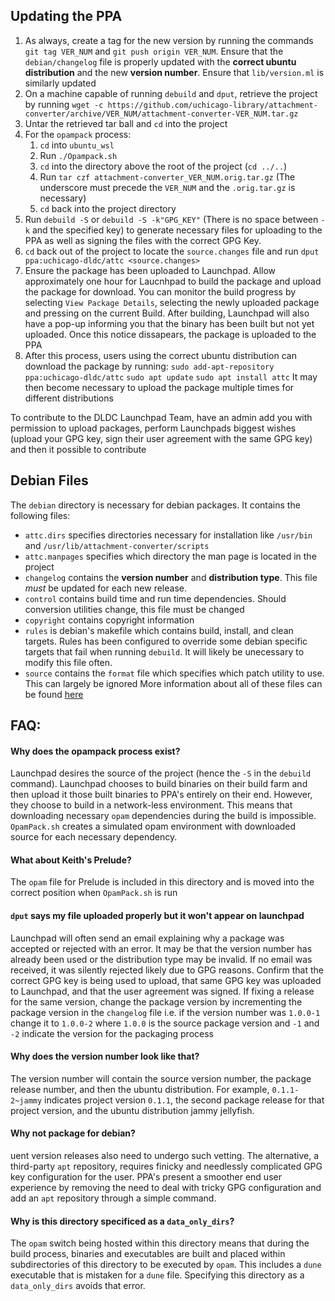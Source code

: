 ## Updating the PPA
1. As always, create a tag for the new version by running the commands `git tag VER_NUM` and `git push origin VER_NUM`.
Ensure that the `debian/changelog` file is properly updated with the **correct ubuntu distribution** and the new **version number**.  Ensure that `lib/version.ml` is similarly updated
2. On a machine capable of running `debuild` and `dput`, retrieve the project by running `wget -c https://github.com/uchicago-library/attachment-converter/archive/VER_NUM/attachment-converter-VER_NUM.tar.gz`
3. Untar the retrieved tar ball and `cd` into the project
4. For the `opampack` process:
    1. `cd` into `ubuntu_wsl`
    2. Run `./Opampack.sh`
    3. `cd` into the directory above the root of the project (`cd ../..`)
    4. Run `tar czf attachment-converter_VER_NUM.orig.tar.gz` (The underscore must precede the `VER_NUM` and the `.orig.tar.gz` is necessary)
    5. `cd` back into the project directory
5. Run `debuild -S` or `debuild -S -k"GPG_KEY"` (There is no space between `-k` and the specified key) to generate necessary files for uploading to the PPA as well as signing the files with the correct GPG Key.
6. `cd` back out of the project to locate the `source.changes` file and run `dput ppa:uchicago-dldc/attc <source.changes>`
7. Ensure the package has been uploaded to Launchpad. Allow approximately one hour for Laucnhpad to build the package and upload the package for download.
    You can monitor the build progress by selecting `View Package Details`, selecting the newly uploaded package and pressing on the current Build. 
    After building, Launchpad will also have a pop-up informing you that the binary has been built but not yet uploaded. Once this notice dissapears, the package is uploaded to the PPA
8. After this process, users using the correct ubuntu distribution can download the package by running:
    `sudo add-apt-repository ppa:uchicago-dldc/attc`
    `sudo apt update`
    `sudo apt install attc`
    It may then become necessary to upload the package multiple times for different distributions

To contribute to the DLDC Launchpad Team, have an admin add you with permission to upload packages, perform Launchpads biggest wishes (upload your GPG key, sign their user agreement with the same GPG key) and then it possible to contribute

## Debian Files
The `debian` directory is necessary for debian packages. It contains the following files:
- `attc.dirs` specifies directories necessary for installation like `/usr/bin` and `/usr/lib/attachment-converter/scripts`
- `attc.manpages` specifies which directory the man page is located in the project
- `changelog` contains the **version number** and **distribution type**. This file *must* be updated for each new release.
- `control` contains build time and run time dependencies. Should conversion utilities change, this file must be changed
- `copyright` contains copyright information
- `rules` is debian's makefile which contains build, install, and clean targets. Rules has been configured to override some debian specific targets that fail when running `debuild`. It will likely be unecessary to modify this file often.
- `source` contains the `format` file which specifies which patch utility to use. This can largely be ignored
More information about all of these files can be found [here](https://www.debian.org/doc/manuals/maint-guide/dreq.en.html)

## FAQ:
#### Why does the opampack process exist?
Launchpad desires the source of the project (hence the `-S` in the `debuild` command). Launchpad chooses to build binaries on their build farm and then upload it those built binaries to PPA's entirely on their end. However, they choose to build in a network-less environment. This means that downloading necessary `opam` dependencies during the build is impossible. `OpamPack.sh` creates a simulated opam environment with downloaded source for each necessary dependency.

#### What about Keith's Prelude?
The `opam` file for Prelude is included in this directory and is moved into the correct position when `OpamPack.sh` is run

#### `dput` says my file uploaded properly but it won't appear on launchpad
Launchpad will often send an email explaining why a package was accepted or rejected with an error. It may be that the version number has already been used or the distribution type may be invalid. If no email was received, it was silently rejected likely due to GPG reasons. Confirm that the correct GPG key is being used to upload, that same GPG key was uploaded to Launchpad, and that the user agreement was signed.
If fixing a release for the same version, change the package version by incrementing the package version in the `changelog` file i.e. if the version number was `1.0.0-1` change it to `1.0.0-2` where `1.0.0` is the source package version and `-1` and `-2` indicate the version for the packaging process

#### Why does the version number look like that?
The version number will contain the source version number, the package release number, and then the ubuntu distribution. For example, `0.1.1-2~jammy` indicates project version `0.1.1`, the second package release for that project version, and the ubuntu distribution jammy jellyfish.

#### Why not package for debian?
uent version releases also need to undergo such vetting. The alternative, a third-party `apt` repository, requires finicky and needlessly complicated GPG key configuration for the user. PPA's present a smoother end user experience by removing the need to deal with tricky GPG configuration and add an `apt` repository through a simple command. 

#### Why is this directory specificed as a `data_only_dirs`?
The `opam` switch being hosted within this directory means that during the build process, binaries and executables are built and placed within subdirectories of this directory to be executed by `opam`. This includes a `dune` executable that is mistaken for a `dune` file. Specifying this directory as a `data_only_dirs` avoids that error.